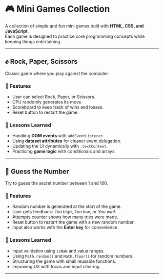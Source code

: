 # 🎮 Mini Games Collection
A collection of simple and fun mini games built with **HTML, CSS, and JavaScript**.  
Each game is designed to practice core programming concepts while keeping things entertaining.  

---

## ✊ Rock, Paper, Scissors
Classic game where you play against the computer.

### 📌 Features
- User can select Rock, Paper, or Scissors.
- CPU randomly generates its move.
- Scoreboard to keep track of wins and losses.
- Reset button to restart the game.

### 🧠 Lessons Learned
- Handling **DOM events** with `addEventListener`.
- Using **dataset attributes** for cleaner event delegation.
- Updating the UI dynamically with `.textContent`.
- Practicing **game logic** with conditionals and arrays.

---

## 🔢 Guess the Number
Try to guess the secret number between 1 and 100.

### 📌 Features
- Random number is generated at the start of the game.
- User gets feedback: *Too high*, *Too low*, or *You win!*.
- Attempts counter shows how many tries were made.
- Reset button to restart the game with a new random number.
- Input also works with the **Enter key** for convenience.

### 🧠 Lessons Learned
- Input validation using `isNaN` and value ranges.
- Using `Math.random()` and `Math.floor()` for random numbers.
- Structuring the game with small reusable functions.
- Improving UX with focus and input clearing.

---